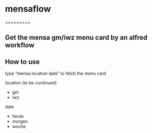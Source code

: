 # mensaflow
=========

## Get the mensa gm/iwz menu card by an alfred workflow
## How to use
type “mensa location date” to fetch the menu card

location (to be continued)
* gm
* iwz

date
* heute
* morgen
* woche

